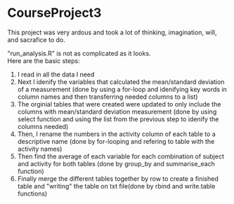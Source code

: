 # CourseProject3
This project was very ardous and took a lot of thinking, imagination, will, and sacrafice to do.

"run_analysis.R" is not as complicated as it looks.  
Here are the basic steps:

1. I read in all the data I need
2. Next I idenify the variables that calculated the mean/standard deviation of a measurement (done by using a for-loop and idenifying key words in column names and then transferring needed columns to a list)
3. The orginial tables that were created were updated to only include the columns with mean/standard deviation measurement (done by using select function and using the list from the previous step to idenify the columns needed)
4. Then, I rename the numbers in the activity column of each table to a descriptive name (done by for-looping and refering to table with the activity names)
5. Then find the average of each variable for each combination of subject and activity for both tables (done by group_by and summarise_each function)
6. Finally merge the different tables together by row to create a finished table and "writing" the table on txt file(done by rbind and write.table functions) 
